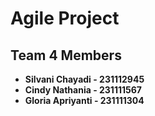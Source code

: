 # Agile Project

## Team 4 Members
- **Silvani Chayadi - 231112945**
- **Cindy Nathania - 231111567**
- **Gloria Apriyanti - 231111304**